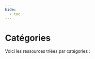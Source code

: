 ```yaml
---
hide:
  - toc
---
```

<style>
  .md-content__button {
    display: none;
  }
  .two-columns :first-child {
    margin-top: 0 !important;
  }
  .two-columns > ul {
    break-inside: avoid;
    page-break-inside: avoid;
    -webkit-column-break-inside: avoid;
    break-before: avoid;
  }
  li {
      text-align: left;
  }
</style>

# Catégories

Voici les ressources triées par catégories :

<div class="two-columns" style="margin-top:1.5rem" markdown>

<!-- material/tags -->

</div>